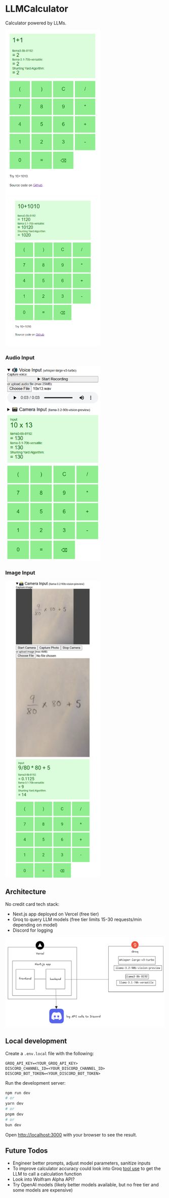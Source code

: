 # LLMCalculator

Calculator powered by LLMs.

<img src="./images/example1.png" width="300">
<img src="./images/example1010.png" width="300">

### Audio Input
<img src="./images/audio_example.png" width="300">

### Image Input
<img src="./images/image_example.png" width="300">

## Architecture
No credit card tech stack:
- Next.js app deployed on Vercel (free tier)
- Groq to query LLM models (free tier limits 15-30 requests/min depending on model) 
- Discord for logging

![architecture](./images/architecture.png)

## Local development
Create a `.env.local` file with the following:
```
GROQ_API_KEY=<YOUR_GROQ_API_KEY>
DISCORD_CHANNEL_ID=<YOUR_DISCORD_CHANNEL_ID>
DISCORD_BOT_TOKEN=<YOUR_DISCORD_BOT_TOKEN>
```

Run the development server:
```bash
npm run dev
# or
yarn dev
# or
pnpm dev
# or
bun dev
```

Open [http://localhost:3000](http://localhost:3000) with your browser to see the result.

## Future Todos
- Engineer better prompts, adjust model parameters, sanitize inputs 
- To improve calculator accuracy could look into Groq [tool use](https://console.groq.com/docs/tool-use) to get the LLM to call a calculation function
- Look into Wolfram Alpha API?
- Try OpenAI models (likely better models available, but no free tier and some models are expensive)